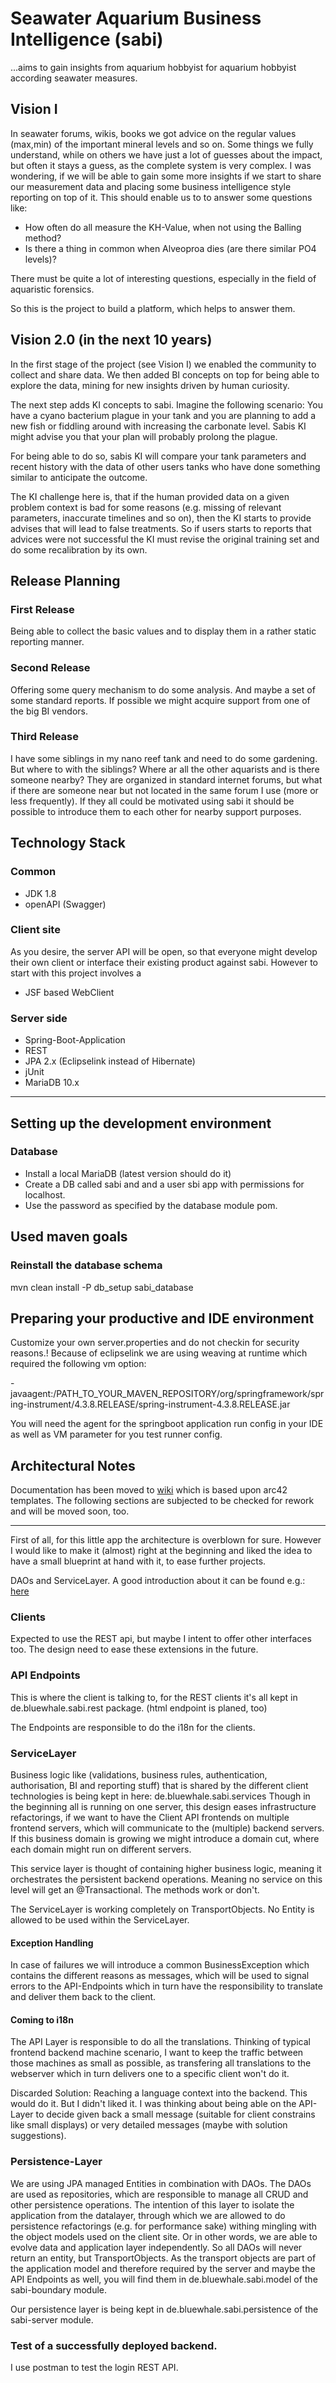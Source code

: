 # Seawater Aquarium Business Intelligence (sabi)

...aims to gain insights from aquarium hobbyist for aquarium hobbyist according seawater measures.

## Vision I

In seawater forums, wikis, books we got advice on the regular values (max,min) of the important mineral levels and so on.
Some things we fully understand, while on others we have just a lot of guesses about the impact, but often it stays a guess, as the complete system is very complex.
I was wondering, if we will be able to gain some more insights if we start to share our measurement data and placing some business intelligence style reporting on top of it.
This should enable us to to answer some questions like:

* How often do all measure the KH-Value, when not using the Balling method?
* Is there a thing in common when Alveoproa dies (are there similar PO4 levels)?

There must be quite a lot of interesting questions, especially in the field of aquaristic forensics.

So this is the project to build a platform, which helps to answer them.

## Vision 2.0 (in the next 10 years)

In the first stage of the project (see Vision I) we enabled the community to collect and share data.
We then added BI concepts on top for being able to explore the data, mining for new
insights driven by human curiosity. 

The next step adds KI concepts to sabi. Imagine the following scenario: 
You have a cyano bacterium plague in your tank and you are planning to add a new fish
or fiddling around with increasing the carbonate level. Sabis KI might advise you that your
 plan will probably prolong the plague.
  
For being able to do so, sabis KI will compare your tank parameters and recent history 
with the data of other users tanks who have done something similar to anticipate the outcome.
 
The KI challenge here is, that if the human provided data on a given problem context is bad for
 some reasons (e.g. missing of relevant parameters, inaccurate timelines and so on), then
 the KI starts to provide advises that will lead to false treatments. So if users starts to reports
 that advices were not successful the KI must revise the original training set and do some
  recalibration by its own.


## Release Planning

### First Release

Being able to collect the basic values and to display them in a rather static reporting manner.

### Second Release

Offering some query mechanism to do some analysis. And maybe a set of some standard reports. If possible we might acquire support from one of the big BI vendors.

### Third Release

I have some siblings in my nano reef tank and need to do some gardening. But where to with the siblings? Where ar all the other aquarists and is there someone nearby? They are organized in standard internet forums, but what if there are someone near but not located in the same forum I use (more or less frequently). If they all could be motivated using sabi it should be possible to introduce them to each other for nearby support purposes.

## Technology Stack

### Common

* JDK 1.8
* openAPI (Swagger)
 
### Client site
As you desire, the server API will be open, so that everyone might develop their own client or interface their existing product
against sabi. However to start with this project involves a

* JSF based WebClient

### Server side
* Spring-Boot-Application
* REST
* JPA 2.x (Eclipselink instead of Hibernate)
* jUnit
* MariaDB 10.x

----

## Setting up the development environment

### Database

* Install a local MariaDB (latest version should do it)
* Create a DB called sabi and and a user sbi app with permissions for localhost.
* Use the password as specified by the database module pom.

## Used maven goals

### Reinstall the database schema
mvn clean install -P db_setup sabi_database

## Preparing your productive and IDE environment

Customize your own server.properties and do not checkin for security reasons.!
Because of eclipselink we are using weaving at runtime which required the following vm 
option:

-javaagent:/PATH_TO_YOUR_MAVEN_REPOSITORY/org/springframework/spring-instrument/4.3.8.RELEASE/spring-instrument-4.3.8.RELEASE.jar

You will need the agent for the springboot application run config in your IDE
as well as VM parameter for you test runner config.

## Architectural Notes

Documentation has been moved to [wiki](https://github.com/StefanSchubert/sabi/wiki) which
is based upon arc42 templates. The following sections are subjected to be checked for rework and will be moved soon, too.

---

First of all, for this little app the architecture is overblown for sure.
However I would like to make it (almost) right at the beginning and 
liked the idea to have a small blueprint at hand with it, to ease further projects.

DAOs and ServiceLayer. A good introduction about it can be
found e.g.: [here](http://bearprogrammer.com/2012/11/12/dao-repository-and-service-digging-deeper/)

### Clients
Expected to use the REST api, but maybe I intent to offer other interfaces too.
The design need to ease these extensions in the future.

### API Endpoints
This is where the client is talking to, for the REST clients it's all kept in
de.bluewhale.sabi.rest package.
(html endpoint is planed, too)

The Endpoints are responsible to do the i18n for the clients.

### ServiceLayer
Business logic like (validations, business rules, authentication, authorisation, BI and reporting stuff) that
is shared by the different client technologies is being kept in here: de.bluewhale.sabi.services
Though in the beginning all is running on one server, this design eases infrastructure refactorings,
if we want to have the Client API frontends on multiple frontend servers, which will communicate to
the (multiple) backend servers. If this business domain is growing we might introduce a domain cut,
where each domain might run on different servers.

This service layer is thought of containing higher business logic,
meaning it orchestrates the persistent backend operations. Meaning no service on this level 
will get an @Transactional. The methods work or don't.

The ServiceLayer is working completely on TransportObjects. No Entity is allowed to be used within the
ServiceLayer.

#### Exception Handling 
 In case of failures we will introduce a common BusinessException which contains the different reasons as messages, 
which will be used to signal errors to the API-Endpoints which in turn have the responsibility to translate and deliver them back
to the client. 

#### Coming to i18n
The API Layer is responsible to do all the translations. Thinking of 
typical frontend backend machine scenario, I want to keep the traffic between those machines as small
as possible, as transfering all translations to the webserver which in turn delivers one to a specific client won't do it.

Discarded Solution: Reaching a language context into the backend. This would do it. But I didn't liked 
it. I was thinking about being able on the API-Layer to decide given back a small message (suitable for
client constrains like small displays) or very detailed messages (maybe with solution suggestions).

### Persistence-Layer

We are using JPA managed Entities in combination with DAOs. 
The DAOs are used as repositories, which are responsible to manage all CRUD and other persistence
operations. The intention of this layer to isolate the application from the datalayer, through
which we are allowed to do persistence refactorings (e.g. for performance sake) withing mingling
with the object models used on the client site. Or in other words, we are able to
evolve data and application layer independently. 
So all DAOs will never return an entity, but TransportObjects.
As the transport objects are part of the application model and therefore required by the server
and maybe the API Endpoints as well, you will find them in
de.bluewhale.sabi.model of the sabi-boundary module.

Our persistence layer is being kept in de.bluewhale.sabi.persistence of the sabi-server module.

### Test of a successfully deployed backend.
 
 I use postman to test the login REST API.
 